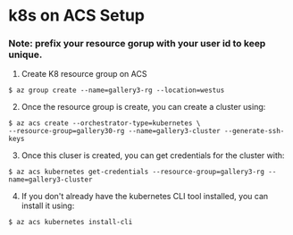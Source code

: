 # k8s on ACS Setup

### Note: prefix your resource gorup with your user id to keep unique.

1. Create K8 resource group on ACS

`$ az group create --name=gallery3-rg --location=westus`

2. Once the resource group is create, you can create a cluster using:

```
$ az acs create --orchestrator-type=kubernetes \
--resource-group=gallery30-rg --name=gallery3-cluster --generate-ssh-keys
```

3. Once this cluser is created, you can get credentials for the cluster with:

`$ az acs kubernetes get-credentials --resource-group=gallery3-rg --name=gallery3-cluster`

4. If you don't already have the kubernetes CLI tool installed, you can install it using:

`$ az acs kubernetes install-cli`
